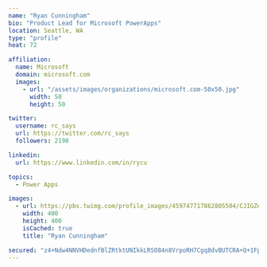 ```yaml
---
name: "Ryan Cunningham"
bio: "Product Lead for Microsoft PowerApps"
location: Seattle, WA
type: "profile"
heat: 72

affiliation:
  name: Microsoft
  domain: microsoft.com
  images:
    - url: "/assets/images/organizations/microsoft.com-50x50.jpg"
      width: 50
      height: 50

twitter:
  username: rc_says
  url: https://twitter.com/rc_says
  followers: 2198

linkedin:
  url: https://www.linkedin.com/in/rycu

topics:
  - Power Apps

images:
  - url: https://pbs.twimg.com/profile_images/459747717862805504/CJIGZejd_400x400.png
    width: 400
    height: 400
    isCached: true
    title: "Ryan Cunningham"

secured: "z4+Ndw4NNVHDednfBlZRtktUNIkkLRSO84n8VrpoRH7Cgq8dvBUTCRA+Q+1FpPiJ5CB5qZL19/aHbRXqiqSwkD1LJas7ULgIEWf0V4iibyGLld8zwNSMEV5JAY+ng2/9FZxYccO0lK2Tn5EvG1MayNFkJHzHl/a8n1zpdQRWNdxNd4/23dGTAx0K0e+hFk88H65ctjMoOuratrHs+GWp7NIDUx21ZoofvdCoRJXNtbUsI10b8gtHQjJIStXoyQmeAF172m7jC4ApiAr6DA6uRc6nXysI7dsznS0TYUjmxXKY8Ss106tzV1EMiC1oCjazIaqoQpbOFY/1SLNWjqW0MpOFnduLH2M0geYtMr5V0dUWsesakzhhM6/ny0fy4ufmypxNO2/Hm0EsmyKG00zU+vtH8nrLD8sU9aQDtS5BWSM=;BCuJClinJvZsp4jK2+8D8Q=="
---
```


